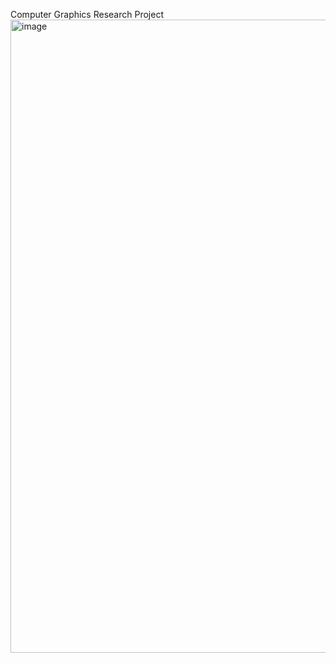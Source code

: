 Computer Graphics Research Project
<img width="1026" height="1013" alt="image" src="https://github.com/user-attachments/assets/73e816f6-5241-4b21-af3c-0babc4241306" />
